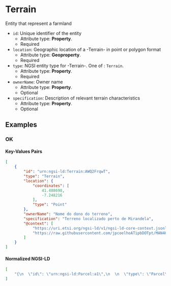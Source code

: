 # Terrain

Entity that represent a farmland
-  `id`: Unique identifier of the entity
   -  Attribute type: **Property**. 
   -  Required
-  `location`: Geographic location of a -Terrain- in point or polygon format
   -  Attribute type: **Geoproperty**. 
   -  Required
-  `type`: NGSI entity type for -Terrain-. One of : `Terrain`.
   -  Attribute type: **Property**. 
   -  Required
-  `ownerName`: Owner name
   -  Attribute type: **Property**. 
   -  Optional
-  `specification`: Description of relevant terrain characteristics
   -  Attribute type: **Property**. 
   -  Optional



## Examples

### OK


#### Key-Values Pairs

```json
[
    {
        "id": "urn:ngsi-ld:Terrain:AWQ2FrqwT",
        "type": "Terrain",
        "location": {
            "coordinates": [
                41.488698,
                -7.248216
            ],
            "type": "Point"
        },
        "ownerName": "Nome do dono do terreno",
        "specification": "Terreno localizado perto de Mirandela",
        "@context": [
            "https://uri.etsi.org/ngsi-ld/v1/ngsi-ld-core-context.jsonld",
            "https://raw.githubusercontent.com/jpcoelhoATipbDOTpt/MAN4HEALTH/main/DataModel/Terrain/Context/context-keyvalues.jsonld"
        ]
    }
]
```

#### Normalized NGSI-LD

```json
[
    "{\n  \"id\": \"urn:ngsi-ld:Parcel:a1\",\n  \n  \"type\": \"Parcel\",\n  \n  \"location\": {\n    \"type\": \"geo:json\",\n    \"value\": {\n      \"type\": \"Point\",\n      \"coordinates\": [41.488698, -7.248216]\n    }\n  }, \n\n  \"ownerName\": {\n    \"type\": \"Property\",\n    \"value\": \"Nome do dono do terreno\"\"\n  },\n\n  \"specification\": {\n    \"type\": \"Property\",\n    \"value\": \"Terreno localizado perto de Mirandela\"\n  },\n \n  \"@context\": [\n  \"https://uri.etsi.org/ngsi-ld/v1/ngsi-ld-core-context.jsonld\",\n  \"https://raw.githubusercontent.com/jpcoelhoATipbDOTpt/MAN4HEALTH/main/DataModel/Terrain/Context/context-normalized.jsonld\"\n  ]\n\n}\n"
]
```

